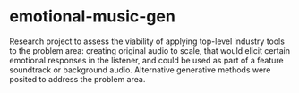 # emotional-music-gen
Research project to assess the viability of applying top-level industry tools to the problem area: creating original audio to scale, that would elicit certain emotional responses in the listener, and could be used as part of a feature soundtrack or background audio. Alternative generative methods were posited to address the problem area.
